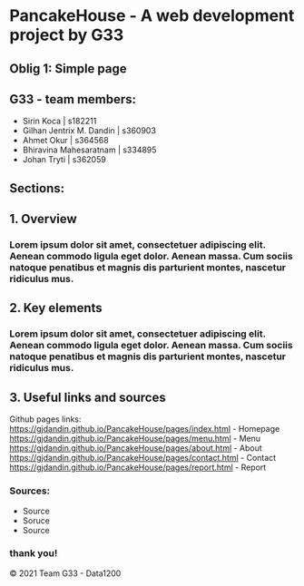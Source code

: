 # PancakeHouse - A web development project by G33

## Oblig 1: Simple page

## G33 - team members: 

* Sirin Koca | s182211
* Gilhan Jentrix M. Dandin | s360903
* Ahmet Okur | s364568
* Bhiravina Mahesaratnam | s334895
* Johan Tryti | s362059

## Sections: 

## 1. Overview
### Lorem ipsum dolor sit amet, consectetuer adipiscing elit. Aenean commodo ligula eget dolor. Aenean massa. Cum sociis natoque penatibus et magnis dis parturient montes, nascetur ridiculus mus.

## 2. Key elements
### Lorem ipsum dolor sit amet, consectetuer adipiscing elit. Aenean commodo ligula eget dolor. Aenean massa. Cum sociis natoque penatibus et magnis dis parturient montes, nascetur ridiculus mus.

## 3. Useful links and sources
Github pages links: 
https://gjdandin.github.io/PancakeHouse/pages/index.html - Homepage
https://gjdandin.github.io/PancakeHouse/pages/menu.html - Menu
https://gjdandin.github.io/PancakeHouse/pages/about.html - About
https://gjdandin.github.io/PancakeHouse/pages/contact.html - Contact
https://gjdandin.github.io/PancakeHouse/pages/report.html - Report

### Sources: 
* Source
* Soruce
* Source


### thank you! 

© 2021 Team G33 - Data1200 


